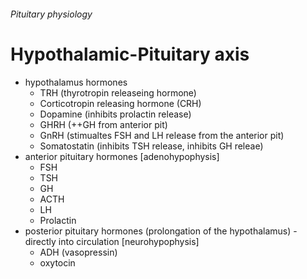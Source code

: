 ###### Pituitary physiology

# Hypothalamic-Pituitary axis
- hypothalamus hormones
    + TRH (thyrotropin releaseing hormone)
    + Corticotropin releasing hormone (CRH)
    + Dopamine (inhibits prolactin release)
    + GHRH (++GH from anterior pit)
    + GnRH (stimualtes FSH and LH release from the anterior pit)
    + Somatostatin (inhibits TSH release, inhibits GH releae)
- anterior pituitary hormones [adenohypophysis]
    + FSH
    + TSH
    + GH
    + ACTH
    + LH
    + Prolactin
- posterior pituitary hormones (prolongation of the hypothalamus) - directly into circulation [neurohypophysis]
    + ADH (vasopressin)
    + oxytocin

    
